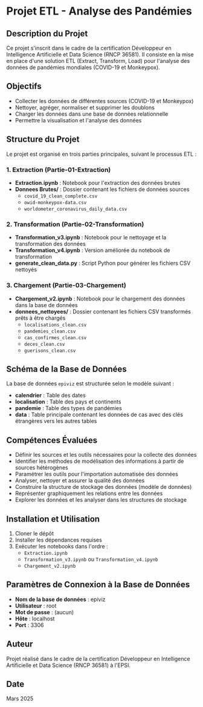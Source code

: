 # Projet ETL - Analyse des Pandémies

## Description du Projet
Ce projet s'inscrit dans le cadre de la certification Développeur en Intelligence Artificielle et Data Science (RNCP 36581). Il consiste en la mise en place d'une solution ETL (Extract, Transform, Load) pour l'analyse des données de pandémies mondiales (COVID-19 et Monkeypox).

## Objectifs
- Collecter les données de différentes sources (COVID-19 et Monkeypox)
- Nettoyer, agréger, normaliser et supprimer les doublons
- Charger les données dans une base de données relationnelle
- Permettre la visualisation et l'analyse des données

## Structure du Projet
Le projet est organisé en trois parties principales, suivant le processus ETL :

### 1. Extraction (Partie-01-Extraction)
- **Extraction.ipynb** : Notebook pour l'extraction des données brutes
- **Donnees Brutes/** : Dossier contenant les fichiers de données sources
  - `covid_19_clean_complete.csv`
  - `owid-monkeypox-data.csv`
  - `worldometer_coronavirus_daily_data.csv`

### 2. Transformation (Partie-02-Transformation)
- **Transformation_v3.ipynb** : Notebook pour le nettoyage et la transformation des données
- **Transformation_v4.ipynb** : Version améliorée du notebook de transformation
- **generate_clean_data.py** : Script Python pour générer les fichiers CSV nettoyés

### 3. Chargement (Partie-03-Chargement)
- **Chargement_v2.ipynb** : Notebook pour le chargement des données dans la base de données
- **donnees_nettoyees/** : Dossier contenant les fichiers CSV transformés prêts à être chargés
  - `localisations_clean.csv`
  - `pandemies_clean.csv`
  - `cas_confirmes_clean.csv`
  - `deces_clean.csv`
  - `guerisons_clean.csv`

## Schéma de la Base de Données
La base de données `epiviz` est structurée selon le modèle suivant :
- **calendrier** : Table des dates
- **localisation** : Table des pays et continents
- **pandemie** : Table des types de pandémies
- **data** : Table principale contenant les données de cas avec des clés étrangères vers les autres tables

## Compétences Évaluées
- Définir les sources et les outils nécessaires pour la collecte des données
- Identifier les méthodes de modélisation des informations à partir de sources hétérogènes
- Paramétrer les outils pour l'importation automatisée des données
- Analyser, nettoyer et assurer la qualité des données
- Construire la structure de stockage des données (modèle de données)
- Représenter graphiquement les relations entre les données
- Explorer les données et les analyser dans les structures de stockage

## Installation et Utilisation
1. Cloner le dépôt
2. Installer les dépendances requises
3. Exécuter les notebooks dans l'ordre :
   - `Extraction.ipynb`
   - `Transformation_v3.ipynb` ou `Transformation_v4.ipynb`
   - `Chargement_v2.ipynb`

## Paramètres de Connexion à la Base de Données
- **Nom de la base de données** : epiviz
- **Utilisateur** : root
- **Mot de passe** : (aucun)
- **Hôte** : localhost
- **Port** : 3306

## Auteur
Projet réalisé dans le cadre de la certification Développeur en Intelligence Artificielle et Data Science (RNCP 36581) à l'EPSI.

## Date
Mars 2025
